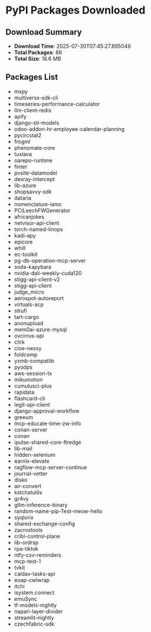 # PyPI Packages Downloaded

## Download Summary
- **Download Time**: 2025-07-30T07:45:27.895049
- **Total Packages**: 86
- **Total Size**: 18.6 MB

## Packages List
- mxpy
- multiversx-sdk-cli
- timeseries-performance-calculator
- llm-client-redis
- apify
- django-sti-models
- odoo-addon-hr-employee-calendar-planning
- pycircstat2
- frogml
- phenomate-core
- tuxlava
- oarepo-runtime
- finter
- pvsite-datamodel
- dexray-intercept
- lib-azure
- shopsavvy-sdk
- dataria
- nomenclature-iamc
- PCILeechFWGenerator
- africanjokes
- netvisor-api-client
- torch-named-linops
- kadi-apy
- epicore
- whill
- ec-toolkit
- pg-db-operation-mcp-server
- soda-kapybara
- nvidia-dali-weekly-cuda120
- stigg-api-client-v2
- stigg-api-client
- judge_micro
- aerospot-autoreport
- virtuals-acp
- strufi
- tart-cargo
- anonupload
- mem0ai-azure-mysql
- ovcirrus-api
- clirk
- cloe-nessy
- foldcomp
- yxmb-compatlib
- pyodps
- aws-session-tx
- mikumotion
- cumulusci-plus
- rapidata
- flashcard-cli
- legit-api-client
- django-approval-workflow
- greeum
- mcp-educate-time-zw-info
- conan-server
- conan
- ipulse-shared-core-ftredge
- lib-mail
- hidden-selenium
- earnix-elevate
- ragflow-mcp-server-continue
- journal-vetter
- disko
- air-convert
- kstchatutils
- gr4vy
- gllm-inference-binary
- random-name-pip-Test-meow-hello
- syqlorix
- shared-exchange-config
- zacrostools
- cribl-control-plane
- lib-ordrsp
- rpa-tiktok
- ntfy-csv-reminders
- mcp-test-1
- tvkit
- caldav-tasks-api
- eoap-cwlwrap
- itchi
- isystem.connect
- emuSync
- tf-models-nightly
- napari-layer-divider
- streamlit-nightly
- czechfabric-sdk
